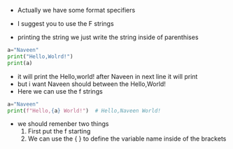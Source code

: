 - Actually we have some format specifiers 
- I suggest you to use the F strings

- printing the string we just write the string inside of parenthises
```python
a="Naveen"
print("Hello,Wolrd!")
print(a)
```
- it will print the Hello,world! after Naveen in next line it will print
- but i want Naveen should between the Hello,World!
- Here we can use the f strings

```python
a="Naveen"
print(f"Hello,{a} World!")  # Hello,Naveen World!
```
- we should remenber two things
  1. First put the f starting
  2. We can use the { } to define the variable name inside of the brackets